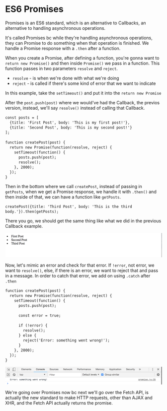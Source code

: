 # ES6 Promises

Promises is an ES6 standard, which is an alternative to Callbacks, an alternative to handling asynchronous operations.

It's called Promises bc while they're handling asynchronous operations, they can Promise to do something when that operation is finished. We handle a Promise response with a ```.then``` after a function.

When you create a Promise, after defining a function, you're gonna want to ```return new Promise()``` and then inside ```Promise()``` we pass in a function. This function passes in two parameters ```resolve``` and ```reject```.

* ```resolve``` - is when we're done with what we're doing
* ```reject``` - is called if there's some kind of error that we want to indicate

In this example, take the ```setTimeout()``` and put it into the ```return new Promise```

After the ```post.push(post)``` where we would've had the Callback, the previos version, instead, we'll say ```resolve()``` instead of calling that Callback.

```
const posts = [
  {title: 'First Post', body: 'This is my first post!'},
  {title: 'Second Post', body: 'This is my second post!'}
];

function createPost(post) {
  return new Promise(function(resolve, reject) {
    setTimeout(function() {
      posts.push(post);
      resolve();
    }, 2000);
  });
}
```

Then in the bottom where we call ```createPost```, instead of passing in ```getPosts```, when we get a Promise response, we handle it with ```.then()``` and then inside of that, we can have a function like ```getPosts```.

```
createPost({title: 'Third Post', body: 'This is the third body.'}).then(getPosts);
```

There you go, we should get the same thing like what we did in the previous Callback example.


<kbd>![alt text](img/promise01.png "screenshot")</kbd>

Now, let's mimic an error and check for that error. If ```!error```, not error, we want to ```resolve()```, else, if there is an error, we want to reject that and pass in a message. In order to catch that error, we add on using ```.catch``` after ```.then```


```
function createPost(post) {
  return new Promise(function(resolve, reject) {
    setTimeout(function() {
      posts.push(post);

      const error = true;

      if (!error) {
        resolve();
      } else {
        reject('Error: something went wrong!');
      }  
    }, 2000);
  });
}
```

<kbd>![alt text](img/catcherr.png "screenshot")</kbd>

We're going over Promises now bc next we'll go over the Fetch API, is actually the new standard to make HTTP requests, other than AJAX and XHR, and the Fetch API actually returns the promise.
